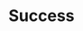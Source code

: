 <!--
    This is a static example.
    It contains no variables.

    Newlines are maintained.
-->

# Success
